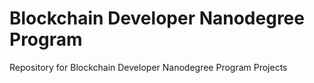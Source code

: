 # Blockchain Developer Nanodegree Program

Repository for Blockchain Developer Nanodegree Program Projects
